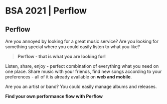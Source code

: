 # BSA 2021 | Perflow

## Perflow
Are you annoyed by looking for a great music service? 
Are you looking for something special where you could easily listen to what you like?

>**Perflow - that is what you are looking for!**

Listen, share, enjoy - perfect combination of everything what you need on one place. Share music with your friends, find new songs according to your preferences - all of it is already available on **web and mobile**.

Are you an artist or band? You could easily manage albums and releases.

**Find your own performance flow with Perflow**
